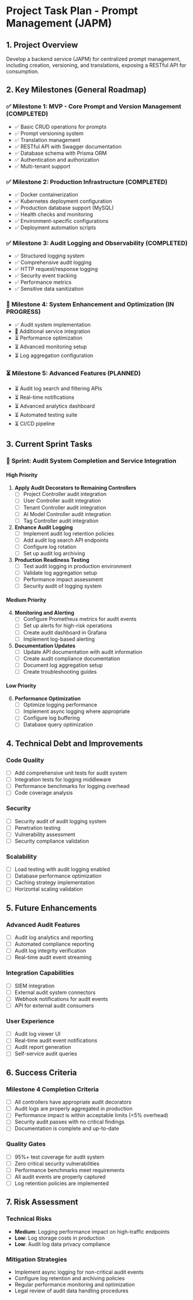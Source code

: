 # Project Task Plan - Prompt Management (JAPM)

## 1. Project Overview

Develop a backend service (JAPM) for centralized prompt management, including creation, versioning, and translations, exposing a RESTful API for consumption.

## 2. Key Milestones (General Roadmap)

### ✅ **Milestone 1: MVP - Core Prompt and Version Management** (COMPLETED)
- ✅ Basic CRUD operations for prompts
- ✅ Prompt versioning system
- ✅ Translation management
- ✅ RESTful API with Swagger documentation
- ✅ Database schema with Prisma ORM
- ✅ Authentication and authorization
- ✅ Multi-tenant support

### ✅ **Milestone 2: Production Infrastructure** (COMPLETED)
- ✅ Docker containerization
- ✅ Kubernetes deployment configuration
- ✅ Production database support (MySQL)
- ✅ Health checks and monitoring
- ✅ Environment-specific configurations
- ✅ Deployment automation scripts

### ✅ **Milestone 3: Audit Logging and Observability** (COMPLETED)
- ✅ Structured logging system
- ✅ Comprehensive audit logging
- ✅ HTTP request/response logging
- ✅ Security event tracking
- ✅ Performance metrics
- ✅ Sensitive data sanitization

### 🔄 **Milestone 4: System Enhancement and Optimization** (IN PROGRESS)
- ✅ Audit system implementation
- 🔄 Additional service integration
- ⏳ Performance optimization
- ⏳ Advanced monitoring setup
- ⏳ Log aggregation configuration

### ⏳ **Milestone 5: Advanced Features** (PLANNED)
- ⏳ Audit log search and filtering APIs
- ⏳ Real-time notifications
- ⏳ Advanced analytics dashboard
- ⏳ Automated testing suite
- ⏳ CI/CD pipeline

## 3. Current Sprint Tasks

### 🎯 **Sprint: Audit System Completion and Service Integration**

#### High Priority
1. **Apply Audit Decorators to Remaining Controllers** 
   - [ ] Project Controller audit integration
   - [ ] User Controller audit integration  
   - [ ] Tenant Controller audit integration
   - [ ] AI Model Controller audit integration
   - [ ] Tag Controller audit integration

2. **Enhance Audit Logging**
   - [ ] Implement audit log retention policies
   - [ ] Add audit log search API endpoints
   - [ ] Configure log rotation
   - [ ] Set up audit log archiving

3. **Production Readiness Testing**
   - [ ] Test audit logging in production environment
   - [ ] Validate log aggregation setup
   - [ ] Performance impact assessment
   - [ ] Security audit of logging system

#### Medium Priority
4. **Monitoring and Alerting**
   - [ ] Configure Prometheus metrics for audit events
   - [ ] Set up alerts for high-risk operations
   - [ ] Create audit dashboard in Grafana
   - [ ] Implement log-based alerting

5. **Documentation Updates**
   - [ ] Update API documentation with audit information
   - [ ] Create audit compliance documentation
   - [ ] Document log aggregation setup
   - [ ] Create troubleshooting guides

#### Low Priority
6. **Performance Optimization**
   - [ ] Optimize logging performance
   - [ ] Implement async logging where appropriate
   - [ ] Configure log buffering
   - [ ] Database query optimization

## 4. Technical Debt and Improvements

### Code Quality
- [ ] Add comprehensive unit tests for audit system
- [ ] Integration tests for logging middleware
- [ ] Performance benchmarks for logging overhead
- [ ] Code coverage analysis

### Security
- [ ] Security audit of audit logging system
- [ ] Penetration testing
- [ ] Vulnerability assessment
- [ ] Security compliance validation

### Scalability
- [ ] Load testing with audit logging enabled
- [ ] Database performance optimization
- [ ] Caching strategy implementation
- [ ] Horizontal scaling validation

## 5. Future Enhancements

### Advanced Audit Features
- [ ] Audit log analytics and reporting
- [ ] Automated compliance reporting
- [ ] Audit log integrity verification
- [ ] Real-time audit event streaming

### Integration Capabilities
- [ ] SIEM integration
- [ ] External audit system connectors
- [ ] Webhook notifications for audit events
- [ ] API for external audit consumers

### User Experience
- [ ] Audit log viewer UI
- [ ] Real-time audit event notifications
- [ ] Audit report generation
- [ ] Self-service audit queries

## 6. Success Criteria

### Milestone 4 Completion Criteria
- [ ] All controllers have appropriate audit decorators
- [ ] Audit logs are properly aggregated in production
- [ ] Performance impact is within acceptable limits (<5% overhead)
- [ ] Security audit passes with no critical findings
- [ ] Documentation is complete and up-to-date

### Quality Gates
- [ ] 95%+ test coverage for audit system
- [ ] Zero critical security vulnerabilities
- [ ] Performance benchmarks meet requirements
- [ ] All audit events are properly captured
- [ ] Log retention policies are implemented

## 7. Risk Assessment

### Technical Risks
- **Medium**: Logging performance impact on high-traffic endpoints
- **Low**: Log storage costs in production
- **Low**: Audit log data privacy compliance

### Mitigation Strategies
- Implement async logging for non-critical audit events
- Configure log retention and archiving policies
- Regular performance monitoring and optimization
- Legal review of audit data handling procedures
